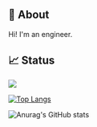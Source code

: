 ## :rabbit: About

Hi! I'm an engineer.



## :chart_with_upwards_trend: Status

![](https://komarev.com/ghpvc/?username=chamo112&color=BC698F&style=for-the-badge)

[![Top Langs](https://github-readme-stats-sigma-five.vercel.app/api/top-langs/?username=chamo112&layout=compact&theme=omni)](https://github.com/chamo112/github-readme-stats)

![Anurag's GitHub stats](https://github-readme-stats-sigma-five.vercel.app/api/?username=chamo112&layout=compact&show_icons=true&theme=omni)
